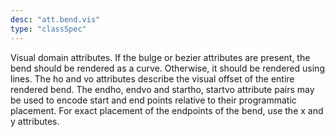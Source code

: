 ```yaml
---
desc: "att.bend.vis"
type: "classSpec"
---
```


Visual domain attributes. If the bulge or bezier attributes are present, the bend
should
be rendered as a curve. Otherwise, it should be rendered using lines. The ho and vo
attributes describe the visual offset of the entire rendered bend. The endho, endvo
and
startho, startvo attribute pairs may be used to encode start and end points relative
to
their programmatic placement. For exact placement of the endpoints of the bend, use
the x
and y attributes.